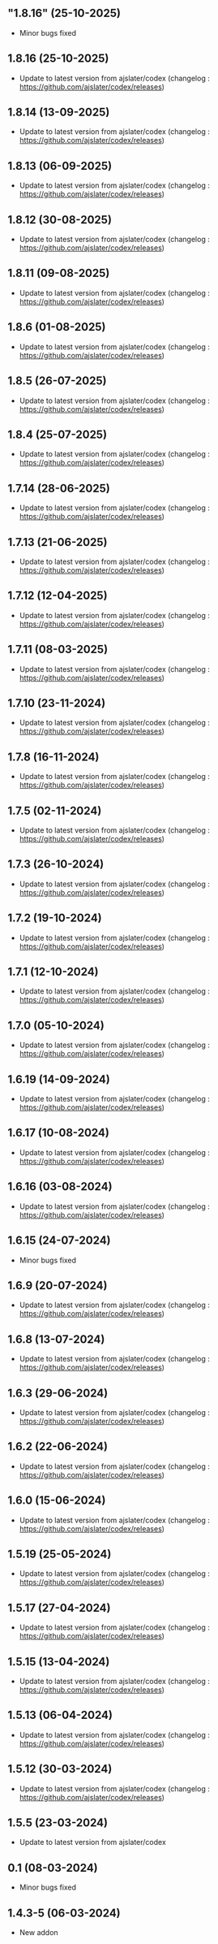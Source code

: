 ## "1.8.16" (25-10-2025)
- Minor bugs fixed

## 1.8.16 (25-10-2025)
- Update to latest version from ajslater/codex (changelog : https://github.com/ajslater/codex/releases)

## 1.8.14 (13-09-2025)
- Update to latest version from ajslater/codex (changelog : https://github.com/ajslater/codex/releases)

## 1.8.13 (06-09-2025)
- Update to latest version from ajslater/codex (changelog : https://github.com/ajslater/codex/releases)

## 1.8.12 (30-08-2025)
- Update to latest version from ajslater/codex (changelog : https://github.com/ajslater/codex/releases)

## 1.8.11 (09-08-2025)
- Update to latest version from ajslater/codex (changelog : https://github.com/ajslater/codex/releases)

## 1.8.6 (01-08-2025)
- Update to latest version from ajslater/codex (changelog : https://github.com/ajslater/codex/releases)

## 1.8.5 (26-07-2025)
- Update to latest version from ajslater/codex (changelog : https://github.com/ajslater/codex/releases)

## 1.8.4 (25-07-2025)
- Update to latest version from ajslater/codex (changelog : https://github.com/ajslater/codex/releases)
## 1.7.14 (28-06-2025)

- Update to latest version from ajslater/codex (changelog : https://github.com/ajslater/codex/releases)

## 1.7.13 (21-06-2025)

- Update to latest version from ajslater/codex (changelog : https://github.com/ajslater/codex/releases)

## 1.7.12 (12-04-2025)

- Update to latest version from ajslater/codex (changelog : https://github.com/ajslater/codex/releases)

## 1.7.11 (08-03-2025)

- Update to latest version from ajslater/codex (changelog : https://github.com/ajslater/codex/releases)

## 1.7.10 (23-11-2024)

- Update to latest version from ajslater/codex (changelog : https://github.com/ajslater/codex/releases)

## 1.7.8 (16-11-2024)

- Update to latest version from ajslater/codex (changelog : https://github.com/ajslater/codex/releases)

## 1.7.5 (02-11-2024)

- Update to latest version from ajslater/codex (changelog : https://github.com/ajslater/codex/releases)

## 1.7.3 (26-10-2024)

- Update to latest version from ajslater/codex (changelog : https://github.com/ajslater/codex/releases)

## 1.7.2 (19-10-2024)

- Update to latest version from ajslater/codex (changelog : https://github.com/ajslater/codex/releases)

## 1.7.1 (12-10-2024)

- Update to latest version from ajslater/codex (changelog : https://github.com/ajslater/codex/releases)

## 1.7.0 (05-10-2024)

- Update to latest version from ajslater/codex (changelog : https://github.com/ajslater/codex/releases)

## 1.6.19 (14-09-2024)

- Update to latest version from ajslater/codex (changelog : https://github.com/ajslater/codex/releases)

## 1.6.17 (10-08-2024)

- Update to latest version from ajslater/codex (changelog : https://github.com/ajslater/codex/releases)

## 1.6.16 (03-08-2024)

- Update to latest version from ajslater/codex (changelog : https://github.com/ajslater/codex/releases)

## 1.6.15 (24-07-2024)

- Minor bugs fixed

## 1.6.9 (20-07-2024)

- Update to latest version from ajslater/codex (changelog : https://github.com/ajslater/codex/releases)

## 1.6.8 (13-07-2024)

- Update to latest version from ajslater/codex (changelog : https://github.com/ajslater/codex/releases)

## 1.6.3 (29-06-2024)

- Update to latest version from ajslater/codex (changelog : https://github.com/ajslater/codex/releases)

## 1.6.2 (22-06-2024)

- Update to latest version from ajslater/codex (changelog : https://github.com/ajslater/codex/releases)

## 1.6.0 (15-06-2024)

- Update to latest version from ajslater/codex (changelog : https://github.com/ajslater/codex/releases)

## 1.5.19 (25-05-2024)

- Update to latest version from ajslater/codex (changelog : https://github.com/ajslater/codex/releases)

## 1.5.17 (27-04-2024)

- Update to latest version from ajslater/codex (changelog : https://github.com/ajslater/codex/releases)

## 1.5.15 (13-04-2024)

- Update to latest version from ajslater/codex (changelog : https://github.com/ajslater/codex/releases)

## 1.5.13 (06-04-2024)

- Update to latest version from ajslater/codex (changelog : https://github.com/ajslater/codex/releases)

## 1.5.12 (30-03-2024)

- Update to latest version from ajslater/codex (changelog : https://github.com/ajslater/codex/releases)

## 1.5.5 (23-03-2024)

- Update to latest version from ajslater/codex

## 0.1 (08-03-2024)

- Minor bugs fixed

## 1.4.3-5 (06-03-2024)

- New addon
